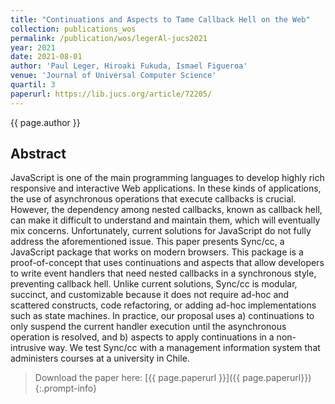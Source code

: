 ```yaml
---
title: "Continuations and Aspects to Tame Callback Hell on the Web"
collection: publications_wos
permalink: /publication/wos/legerAl-jucs2021
year: 2021
date: 2021-08-01
author: 'Paul Leger, Hiroaki Fukuda, Ismael Figueroa'
venue: 'Journal of Universal Computer Science'
quartil: 3
paperurl: https://lib.jucs.org/article/72205/
---
```


{{ page.author }}

## Abstract

JavaScript is one of the main programming languages to develop highly rich
responsive and interactive Web applications. In these kinds of applications,
the use of asynchronous operations that execute callbacks is crucial. However,
the dependency among nested callbacks, known as callback hell, can make it
difficult to understand and maintain them, which will eventually mix concerns.
Unfortunately, current solutions for JavaScript do not fully address the
aforementioned issue. This paper presents Sync/cc, a JavaScript package that
works on modern browsers. This package is a proof-of-concept that uses
continuations and aspects that allow developers to write event handlers that
need nested callbacks in a synchronous style, preventing callback hell. Unlike
current solutions, Sync/cc is modular, succinct, and customizable because it
does not require ad-hoc and scattered constructs, code refactoring, or adding
ad-hoc implementations such as state machines. In practice, our proposal uses
a) continuations to only suspend the current handler execution until the
asynchronous operation is resolved, and b) aspects to apply continuations in a
non-intrusive way. We test Sync/cc with a management information system that
administers courses at a university in Chile.

>Download the paper here: [{{ page.paperurl }}]({{ page.paperurl}})
{:.prompt-info}
